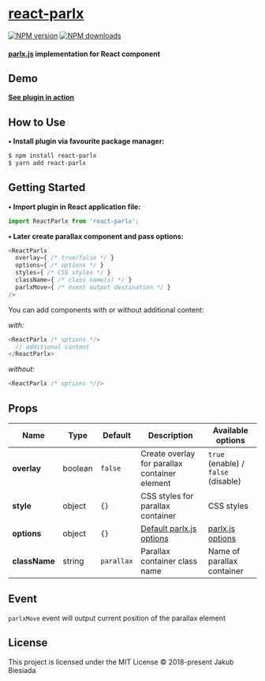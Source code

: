 # [react-parlx](https://github.com/jb1905/react-parlx)

[![NPM version](http://img.shields.io/npm/v/react-parlx.svg?style=flat-square)](https://www.npmjs.com/package/react-parlx)
[![NPM downloads](http://img.shields.io/npm/dm/react-parlx.svg?style=flat-square)](https://www.npmjs.com/package/react-parlx)

#### [parlx.js](https://www.npmjs.com/package/parlx.js) implementation for React component
## Demo
**[See plugin in action](https://jb1905.github.io/parlx.js/)**

## How to Use
**• Install plugin via favourite package manager:**
```sh
$ npm install react-parlx
$ yarn add react-parlx
```

## Getting Started
**• Import plugin in React application file:**
```js
import ReactParlx from 'react-parlx';
```

**• Later create parallax component and pass options:**
```js
<ReactParlx
  overlay={ /* true/false */ }
  options={ /* options */ }
  styles={ /* CSS styles */ }
  className={ /* class name(s) */ }
  parlxMove={ /* event output destination */ }
/>
```

You can add components with or without additional content:

*with:*
```js
<ReactParlx /* options */>
  // additional content
</ReactParlx>
```
*without:*
```js
<ReactParlx /* options *//>
```

## Props
Name | Type | Default | Description | Available options
-|-|-|-|-
**overlay** | boolean | `false` | Create overlay for parallax container element | `true` (enable) / `false` (disable)
**style** | object | `{}` | CSS styles for parallax container | CSS styles
**options** | object | `{}` | [Default parlx.js options](https://github.com/JB1905/parlx.js#options) | [parlx.js options](https://github.com/JB1905/parlx.js#options)
**className** | string | `parallax` | Parallax container class name | Name of parallax container

## Event
`parlxMove` event will output current position of the parallax element

## License
This project is licensed under the MIT License © 2018-present Jakub Biesiada
